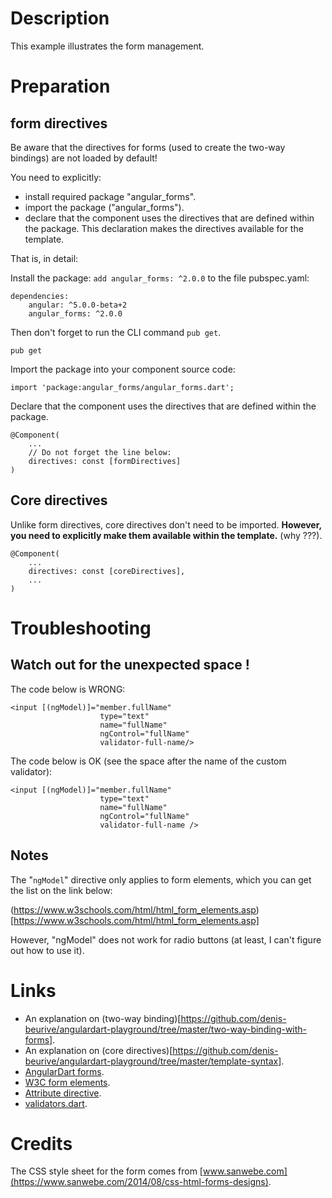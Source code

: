 # Description

This example illustrates the form management.

# Preparation

## form directives

Be aware that the directives for forms (used to create the two-way bindings) are not loaded by default!

You need to explicitly:

* install required package "angular_forms".
* import the package ("angular_forms").
* declare that the component uses the directives that are defined within the package. This declaration makes the directives available for the template.

That is, in detail:

Install the package: `add angular_forms: ^2.0.0` to the file pubspec.yaml:

    dependencies:
        angular: ^5.0.0-beta+2
        angular_forms: ^2.0.0

Then don't forget to run the CLI command `pub get`.

    pub get

Import the package into your component source code:

    import 'package:angular_forms/angular_forms.dart';

Declare that the component uses the directives that are defined within the package.

    @Component(
        ...
        // Do not forget the line below:
        directives: const [formDirectives]
    )

## Core directives

Unlike form directives, core directives don't need to be imported.
**However, you need to explicitly make them available within the template.** (why ???).

    @Component(
        ...
        directives: const [coreDirectives],
        ...
    )

# Troubleshooting

## Watch out for the unexpected space !

The code below is WRONG:

    <input [(ngModel)]="member.fullName"
                        type="text"
                        name="fullName"
                        ngControl="fullName"
                        validator-full-name/>

The code below is OK (see the space after the name of the custom validator):

    <input [(ngModel)]="member.fullName"
                        type="text"
                        name="fullName"
                        ngControl="fullName"
                        validator-full-name />

## Notes

The "`ngModel`" directive only applies to form elements, which you can get the list on the link below:

(https://www.w3schools.com/html/html_form_elements.asp)[https://www.w3schools.com/html/html_form_elements.asp]

However, "ngModel" does not work for radio buttons (at least, I can't figure out how to use it).  

# Links

* An explanation on (two-way binding)[https://github.com/denis-beurive/angulardart-playground/tree/master/two-way-binding-with-forms].
* An explanation on (core directives)[https://github.com/denis-beurive/angulardart-playground/tree/master/template-syntax].
* [AngularDart forms](https://webdev.dartlang.org/angular/guide/forms).
* [W3C form elements](https://www.w3schools.com/html/html_form_elements.asp).
* [Attribute directive](https://webdev.dartlang.org/angular/guide/attribute-directives).
* [validators.dart](https://github.com/dart-lang/angular/blob/master/angular_forms/lib/src/directives/validators.dart).

# Credits

The CSS style sheet for the form comes from [www.sanwebe.com](https://www.sanwebe.com/2014/08/css-html-forms-designs).

